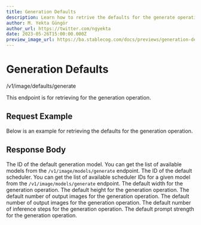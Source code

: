 ```yaml
---
title: Generation Defaults
description: Learn how to retrive the defaults for the generate operation using Stablecog API.
author: M. Yekta Güngör
author_url: https://twitter.com/ngyekta
date: 2023-05-26T15:00:00.000Z
preview_image_url: https://ba.stablecog.com/docs/previews/generation-defaults.jpg
---
```


<script>
	import TypescriptRequest from './request/typescript.md';
	import PythonRequest from './request/python.md';
	import CurlRequest from './request/curl.md';
	import Response from './request/response.json';
	import Tabs from '$components/docs/tabs/Tabs.svelte';
	import Tab from '$components/docs/tabs/Tab.svelte';
	import RequestLine from '$components/docs/RequestLine.svelte';
	import Spacer from '$components/docs/Spacer.svelte';
	import Property from '$components/docs/Property.svelte';
	import Expandible from '$components/docs/Expandible.svelte';
	import CollapsibleJSON from '$components/docs/collapsibleJSON/CollapsibleJSON.svelte';
	import Code from '$components/docs/Code.svelte';
</script>

# Generation Defaults

<RequestLine method='GET'>
	/v1/image/defaults/generate
</RequestLine>

This endpoint is for retrieving for the generation operation.

## Request Example

Below is an example for retrieving the defaults for the generation operation.

<Tabs>
	<Tab value="cURL">
		<CurlRequest />
	</Tab>
	<Tab value="Typescript">
		<TypescriptRequest />
	</Tab>
	<Tab value="Python">
		<PythonRequest />
	</Tab>
</Tabs>

<CollapsibleJSON json={Response} title="Response"/>

<Spacer/>

## Response Body

<Property name="model_id" type="TGenerationModelID" typeModifier="enum">
	The ID of the default generation model.
	<Expandible title="TGenerationModelID" yPadding>
		You can get the list of available models from the <Code href='/docs/v1/api-reference/image/models/generate'>/v1/image/models/generate</Code> endpoint.
	</Expandible>
</Property>
<Property name="scheduler_id" type="TGenerationSchedulerID" typeModifier="enum">
	The ID of the default scheduler.
	<Expandible title="TGenerationSchedulerID" yPadding>
		You can get the list of available scheduler IDs for a given model from the <Code href='/docs/v1/api-reference/image/models/generate'>/v1/image/models/generate</Code> endpoint.
	</Expandible>
</Property>
<Property name="width" type="int">
	The default width for the generation operation.
</Property>
<Property name="height" type="int">
	The default height for the generation operation.
</Property>
<Property name="num_outputs" type="int">
	The default number of output images for the generation operation.
</Property>
<Property name="guidance_scale" type="float">
	The default number of output images for the generation operation.
</Property>
<Property name="inference_steps" type="int">
	The default number of inference steps for the generation operation.
</Property>
<Property name="prompt_strength" type="float">
	The default prompt strength for the generation operation.
</Property>
